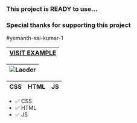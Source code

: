 ### This project is READY to use...

### Special thanks for supporting this project
#yemanth-sai-kumar-1



|[VISIT EXAMPLE](https://bylickilabs.github.io/example.github.io/)|
|---|

|![Laoder](https://github.com/bylickilabs/Website-Loader/assets/109308073/3330aa36-2adc-4ab2-b810-1e3068f23f0b)|
|---|


| CSS | HTML | JS |
|---|---|---|

- ✅ CSS
- ✅ HTML
- ✅ JS

